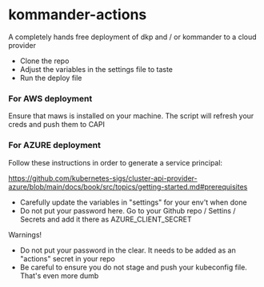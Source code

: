 # kommander-actions

A completely hands free deployment of dkp and / or kommander to a cloud provider

 - Clone the repo
 - Adjust the variables in the settings file to taste
 - Run the deploy file
 
### For AWS deployment

Ensure that maws is installed on your machine. The script will refresh your creds and push them to CAPI

### For AZURE deployment

Follow these instructions in order to generate a service principal:

https://github.com/kubernetes-sigs/cluster-api-provider-azure/blob/main/docs/book/src/topics/getting-started.md#prerequisites

- Carefully update the variables in "settings" for your env't when done
- Do not put your password here. Go to your Github repo / Settins / Secrets and add it there as AZURE_CLIENT_SECRET

Warnings!

- Do not put your password in the clear. It needs to be added as an "actions" secret in your repo
- Be careful to ensure you do not stage and push your kubeconfig file. That's even more dumb
